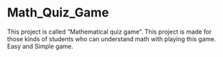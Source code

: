 # Math_Quiz_Game
This project is called “Mathematical quiz game”. This project is made for those kinds of students who can understand math with playing this game.
Easy and Simple game.
